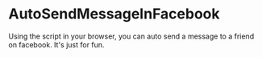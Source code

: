 # AutoSendMessageInFacebook
Using the script in your browser, you can auto send a message to a friend on facebook. It's just for fun.   
